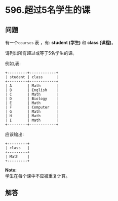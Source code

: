 # 596.超过5名学生的课

## 问题

有一个`courses` 表 ，有: **student (学生)** 和 **class (课程)**。

请列出所有超过或等于5名学生的课。

例如,表:

```
+---------+------------+
| student | class      |
+---------+------------+
| A       | Math       |
| B       | English    |
| C       | Math       |
| D       | Biology    |
| E       | Math       |
| F       | Computer   |
| G       | Math       |
| H       | Math       |
| I       | Math       |
+---------+------------+

```

应该输出:

```
+---------+
| class   |
+---------+
| Math    |
+---------+

```

**Note:**  
学生在每个课中不应被重复计算。



## 解答

